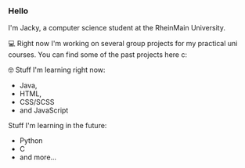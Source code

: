 ### Hello

I'm Jacky, a computer science student at the RheinMain University.

💻 Right now I'm working on several group projects for my practical uni courses.
You can find some of the past projects here c:

🤓 Stuff I'm learning right now: 
+ Java, 
+ HTML, 
+ CSS/SCSS 
+ and JavaScript

Stuff I'm learning in the future:
+ Python
+ C
+ and more...
